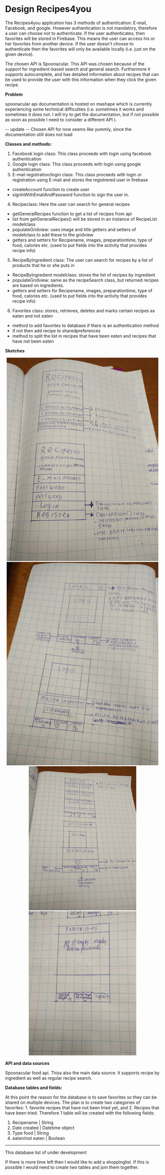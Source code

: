 # Design Recipes4you

The Recipes4you application has 3 methods of authentication: E-mail, Facebook, and google. However authentication is not mandatory,
therefore a user can choose not to authenticate. If the user authenticates, then favorites will be stored in Firebase. 
This means the user can access his or her favorites from another device. If the user doesn't choose to authenticate then the favorites
will only be available locally (i.e. just on the given device).

The chosen API is Spoonacular. This API was chosen because of the support for ingredient-based search and general search. 
Furthermore it supports autocomplete, and has detailed information about recipes that can be used to provide the user with
this information when they click the given recipe. 

<b>Problem</b>

spoonacular api documentation is hosted on mashape which is currently experiencing some technical difficulties (i.e. sometimes it works and sometimes it does not. I will try to get the documentation, but if not possible as soon as possible I need to consider a different API ).

-- update --
Chosen API for now seems like yummly, since the documentation still does not load

<b>Classes and methods:</b>

1. Facebook login class: This class proceeds with login using facebook authentication
2. Google login class: This class proceeds with login using google authentication 
3. E-mail registration/login class: This class proceeds with login or registration using E-mail 
and stores the  registrered user in firebase
- createAccount function to create user
- signInWithEmailAndPassword function to sign the user in. 
4. Recipeclass: Here the user can search for general recipes
- getGeneralRecipes function to get a list of recipes from api
- list from getGeneralRecipes() will be stored in an instance of RecipeList modelclass
- populateGridview: uses image and title getters and setters of modelclass to add these to the gridview
- getters and setters for Recipename, images, preparationtime, type of food, calories etc. 
(used to put fields into the activity that provides recipe info)
5. RecipeByIngredient class: The user can search for recipes by a list of products that he or she puts in
- RecipeByIngredient modelclass: stores the list of recipes by ingredient
- populateGridview: same as the recipeSearch class, but returned recipes are based on ingredients. 
- getters and setters for Recipename, images, preparationtime, type of food, calories etc. 
(used to put fields into the activity that provides recipe info)
6. Favorites class: stores, retrieves, deletes and marks certain recipes as eaten and not eaten
- method to add favorites to database if there is an authentication method
- if not then add recipe to sharedpreferences
- method to split the list in recipes that have been eaten and recipes that have not been eaten 

<b>Sketches</b>

<p align="center">
  <img src="/doc/loginandregistrationscreen.jpg"/>
  <img src="/doc/recipescreens.jpg"/>
  <img src="/doc/gridviewanddetails.jpg" width="350"/>
  <img src="/doc/favoritesdesign.jpg" width="350"/>
    

</p>

<b>API and data sources</b>

Spoonacular food api. Thiss also the main data source. It supports recipe by ingredient as well as regular recipe search. 

<b>Database tables and fields:</b>

At this point the reason for the database is to save favorites so they can be shared on multiple devices. The plan is to create two categories of favorites: 1. favorite recipes that have not been tried yet, and 2. Recipes that have been tried. Therefore 1 table will be created with the following fields:

1. Recipename | String
2. Date created | Datetime object
3. Type food | String
4. eaten/not eaten | Boolean

---------------------
This database list of under development

If there is more time left then I would like to add a shoppinglist. If this is possible I would need to create two tables and join them together. 
